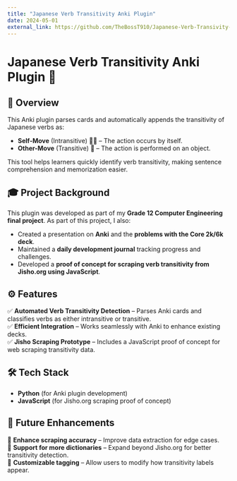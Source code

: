 ```yaml
---
title: "Japanese Verb Transitivity Anki Plugin"
date: 2024-05-01
external_link: https://github.com/TheBossT910/Japanese-Verb-Transivity-Anki-Plugin/tree/main/Slideshow%20Images
---
```


# Japanese Verb Transitivity Anki Plugin 🏮

## 📌 Overview
This Anki plugin parses cards and automatically appends the transitivity of Japanese verbs as:
- **Self-Move** (Intransitive) 🏃‍♂️ – The action occurs by itself.
- **Other-Move** (Transitive) 🎯 – The action is performed on an object.

This tool helps learners quickly identify verb transitivity, making sentence comprehension and memorization easier.

## 🎓 Project Background
This plugin was developed as part of my **Grade 12 Computer Engineering final project**. As part of this project, I also:
- Created a presentation on **Anki** and the **problems with the Core 2k/6k deck**.
- Maintained a **daily development journal** tracking progress and challenges.
- Developed a **proof of concept for scraping verb transitivity from Jisho.org using JavaScript**.

## ⚙️ Features
✅ **Automated Verb Transitivity Detection** – Parses Anki cards and classifies verbs as either intransitive or transitive.  
✅ **Efficient Integration** – Works seamlessly with Anki to enhance existing decks.  
✅ **Jisho Scraping Prototype** – Includes a JavaScript proof of concept for web scraping transitivity data.  

## 🛠️ Tech Stack
- **Python** (for Anki plugin development)
- **JavaScript** (for Jisho.org scraping proof of concept)

## 📜 Future Enhancements
🔹 **Enhance scraping accuracy** – Improve data extraction for edge cases.  
🔹 **Support for more dictionaries** – Expand beyond Jisho.org for better transitivity detection.  
🔹 **Customizable tagging** – Allow users to modify how transitivity labels appear.  
